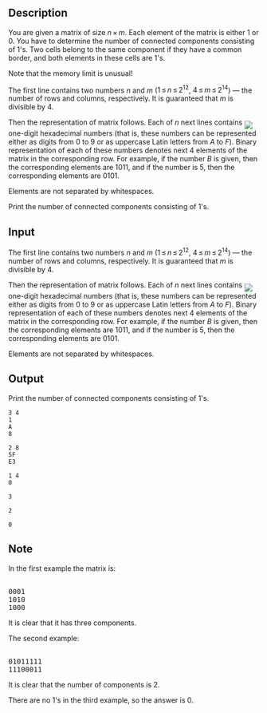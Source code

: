 ## Description

<div><p>You are given a matrix of size <span class="tex-span"><i>n</i> × <i>m</i></span>. Each element of the matrix is either 1 or 0. You have to determine the number of connected components consisting of 1's. Two cells belong to the same component if they have a common border, and both elements in these cells are 1's.</p><p><span class="tex-font-style-bf">Note that the memory limit is unusual!</span></p></div><div class="input-specification"><p>The first line contains two numbers <span class="tex-span"><i>n</i></span> and <span class="tex-span"><i>m</i></span> (<span class="tex-span">1 ≤ <i>n</i> ≤ 2<sup class="upper-index">12</sup></span>, <span class="tex-span">4 ≤ <i>m</i> ≤ 2<sup class="upper-index">14</sup></span>) — the number of rows and columns, respectively. It is guaranteed that <span class="tex-span"><i>m</i></span> is divisible by 4.</p><p>Then the representation of matrix follows. Each of <span class="tex-span"><i>n</i></span> next lines contains <img align="middle" class="tex-formula" src="file://lgulfhB5.png" style="max-width: 100.0%;max-height: 100.0%;"> one-digit hexadecimal numbers (that is, these numbers can be represented either as digits from <span class="tex-span">0</span> to <span class="tex-span">9</span> or as uppercase Latin letters from <span class="tex-span"><i>A</i></span> to <span class="tex-span"><i>F</i></span>). Binary representation of each of these numbers denotes next <span class="tex-span">4</span> elements of the matrix in the corresponding row. For example, if the number <span class="tex-span"><i>B</i></span> is given, then the corresponding elements are <span class="tex-font-style-tt">1011</span>, and if the number is <span class="tex-span">5</span>, then the corresponding elements are <span class="tex-font-style-tt">0101</span>.</p><p>Elements are not separated by whitespaces.</p></div><div class="output-specification"><p>Print the number of connected components consisting of 1's. </p></div>

## Input

<p>The first line contains two numbers <span class="tex-span"><i>n</i></span> and <span class="tex-span"><i>m</i></span> (<span class="tex-span">1 ≤ <i>n</i> ≤ 2<sup class="upper-index">12</sup></span>, <span class="tex-span">4 ≤ <i>m</i> ≤ 2<sup class="upper-index">14</sup></span>) — the number of rows and columns, respectively. It is guaranteed that <span class="tex-span"><i>m</i></span> is divisible by 4.</p><p>Then the representation of matrix follows. Each of <span class="tex-span"><i>n</i></span> next lines contains <img align="middle" class="tex-formula" src="file://lgulfhB5.png" style="max-width: 100.0%;max-height: 100.0%;"> one-digit hexadecimal numbers (that is, these numbers can be represented either as digits from <span class="tex-span">0</span> to <span class="tex-span">9</span> or as uppercase Latin letters from <span class="tex-span"><i>A</i></span> to <span class="tex-span"><i>F</i></span>). Binary representation of each of these numbers denotes next <span class="tex-span">4</span> elements of the matrix in the corresponding row. For example, if the number <span class="tex-span"><i>B</i></span> is given, then the corresponding elements are <span class="tex-font-style-tt">1011</span>, and if the number is <span class="tex-span">5</span>, then the corresponding elements are <span class="tex-font-style-tt">0101</span>.</p><p>Elements are not separated by whitespaces.</p>

## Output

<p>Print the number of connected components consisting of 1's. </p>





```input1
3 4
1
A
8

```




```input2
2 8
5F
E3

```




```input3
1 4
0

```




```output1
3

```




```output2
2

```




```output3
0

```



## Note

<p>In the first example the matrix is: </p><pre class="verbatim"><br>0001<br>1010<br>1000<br></pre><p>It is clear that it has three components.</p><p>The second example: </p><pre class="verbatim"><br>01011111<br>11100011<br></pre><p>It is clear that the number of components is 2.</p><p>There are no 1's in the third example, so the answer is 0.</p>
